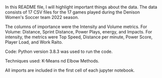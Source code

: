 In this README file, I will highlight important things about the data. The data consists of 17 CSV files for the 17 games played during the Denison Women's Soccer team 2022 season. 

The columns of importance were the Intensity and Volume metrics. For Volume: Distance, Sprint Distance, Power Plays, energy, and Impacts. For intensity, the metrics were Top Speed, Distance per minute, Power Score, Player Load, and Work Raito.

Code: Python version 3.8.3 was used to run the code.

Techniques used: K-Means nd Elbow Methods.

All imports are included in the first cell of each jupyter notebook.
